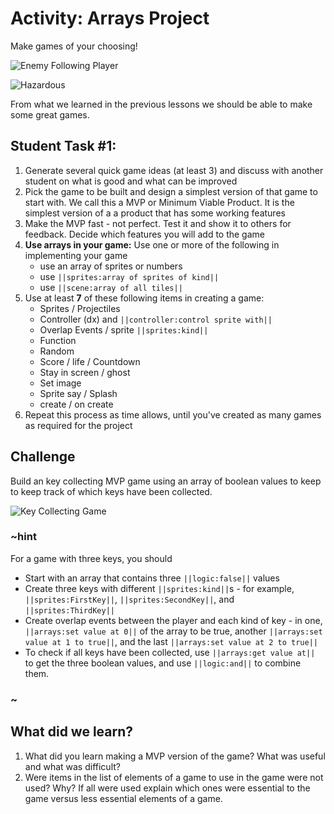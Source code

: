 # Activity: Arrays Project

Make games of your choosing!

![Enemy Following Player](/static/courses/csintro/arrays/enemy-follow.gif)

![Hazardous](/static/courses/csintro/arrays/hazards.gif)

From what we learned in the previous lessons we should be able to make some great games.

## Student Task #1:

1. Generate several quick game ideas (at least 3) and discuss with another student on what is good and what can be improved
2. Pick the game to be built and design a simplest version of that game to start with. We call this a MVP or Minimum Viable Product. It is the simplest version of a a product that has some working features
3. Make the MVP fast - not perfect. Test it and show it to others for feedback. Decide which features you will add to the game
4. **Use arrays in your game:** Use one or more of the following in implementing your game
    * use an array of sprites or numbers
    * use ``||sprites:array of sprites of kind||``
    * use ``||scene:array of all tiles||``
5. Use at least **7** of these following items in creating a game:
    * Sprites / Projectiles
    * Controller (dx) and ``||controller:control sprite with||``
    * Overlap Events / sprite ``||sprites:kind||``
    * Function
    * Random
    * Score / life / Countdown
    * Stay in screen / ghost
    * Set image
    * Sprite say / Splash
    * create / on create
6. Repeat this process as time allows, until you've created as many games as required for the project

## Challenge

Build an key collecting MVP game using an array of boolean values to keep to keep track of which keys have been collected.

![Key Collecting Game](/static/courses/csintro/arrays/key-game.gif)

### ~hint

For a game with three keys, you should
* Start with an array that contains three ``||logic:false||`` values
* Create three keys with different ``||sprites:kind||``s - for example, ``||sprites:FirstKey||``, ``||sprites:SecondKey||``, and ``||sprites:ThirdKey||``
* Create overlap events between the player and each kind of key - in one, ``||arrays:set value at 0||`` of the array to be true, another ``||arrays:set value at 1 to true||``, and the last ``||arrays:set value at 2 to true||``
* To check if all keys have been collected, use ``||arrays:get value at||`` to get the three boolean values, and use ``||logic:and||`` to combine them.

### ~

## What did we learn? 

1. What did you learn making a MVP version of the game? What was useful and what was difficult?
2. Were items in the list of elements of a game to use in the game were not used? Why? If all were used explain which ones were essential to the game versus less essential elements of a game.
